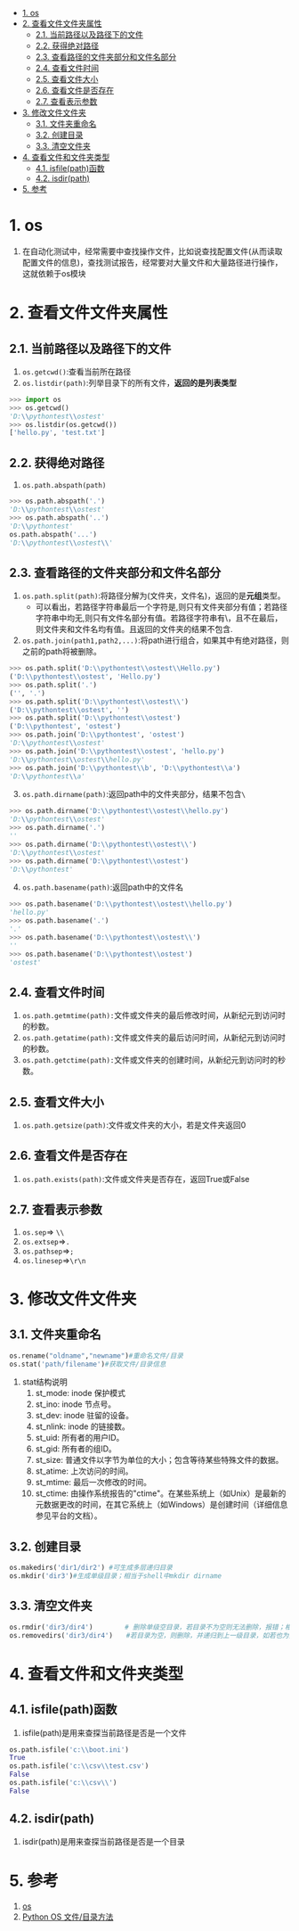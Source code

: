 <!-- TOC -->

- [1. os](#1-os)
- [2. 查看文件文件夹属性](#2-查看文件文件夹属性)
  - [2.1. 当前路径以及路径下的文件](#21-当前路径以及路径下的文件)
  - [2.2. 获得绝对路径](#22-获得绝对路径)
  - [2.3. 查看路径的文件夹部分和文件名部分](#23-查看路径的文件夹部分和文件名部分)
  - [2.4. 查看文件时间](#24-查看文件时间)
  - [2.5. 查看文件大小](#25-查看文件大小)
  - [2.6. 查看文件是否存在](#26-查看文件是否存在)
  - [2.7. 查看表示参数](#27-查看表示参数)
- [3. 修改文件文件夹](#3-修改文件文件夹)
  - [3.1. 文件夹重命名](#31-文件夹重命名)
  - [3.2. 创建目录](#32-创建目录)
  - [3.3. 清空文件夹](#33-清空文件夹)
- [4. 查看文件和文件夹类型](#4-查看文件和文件夹类型)
  - [4.1. isfile(path)函数](#41-isfilepath函数)
  - [4.2. isdir(path)](#42-isdirpath)
- [5. 参考](#5-参考)

<!-- /TOC -->

# 1. os
1. 在自动化测试中，经常需要中查找操作文件，比如说查找配置文件(从而读取配置文件的信息)，查找测试报告，经常要对大量文件和大量路径进行操作，这就依赖于os模块

# 2. 查看文件文件夹属性

## 2.1. 当前路径以及路径下的文件
1. `os.getcwd()`:查看当前所在路径
2. `os.listdir(path)`:列举目录下的所有文件，**返回的是列表类型**
```py
>>> import os
>>> os.getcwd()
'D:\\pythontest\\ostest'
>>> os.listdir(os.getcwd())
['hello.py', 'test.txt']
```

## 2.2. 获得绝对路径
1. `os.path.abspath(path)`
```py
>>> os.path.abspath('.')
'D:\\pythontest\\ostest'
>>> os.path.abspath('..')
'D:\\pythontest'
os.path.abspath('...')
'D:\\pythontest\\ostest\\'
```

## 2.3. 查看路径的文件夹部分和文件名部分
1. `os.path.split(path)`:将路径分解为(文件夹，文件名)，返回的是**元组**类型。
    + 可以看出，若路径字符串最后一个字符是\,则只有文件夹部分有值；若路径字符串中均无\,则只有文件名部分有值。若路径字符串有\，且不在最后，则文件夹和文件名均有值。且返回的文件夹的结果不包含\.
2. `os.path.join(path1,path2,...)`:将path进行组合，如果其中有绝对路径，则之前的path将被删除。
```py
>>> os.path.split('D:\\pythontest\\ostest\\Hello.py')
('D:\\pythontest\\ostest', 'Hello.py')
>>> os.path.split('.')
('', '.')
>>> os.path.split('D:\\pythontest\\ostest\\')
('D:\\pythontest\\ostest', '')
>>> os.path.split('D:\\pythontest\\ostest')
('D:\\pythontest', 'ostest')
>>> os.path.join('D:\\pythontest', 'ostest')
'D:\\pythontest\\ostest'
>>> os.path.join('D:\\pythontest\\ostest', 'hello.py')
'D:\\pythontest\\ostest\\hello.py'
>>> os.path.join('D:\\pythontest\\b', 'D:\\pythontest\\a')
'D:\\pythontest\\a'
```
3. `os.path.dirname(path)`:返回path中的文件夹部分，结果不包含`\`
```py
>>> os.path.dirname('D:\\pythontest\\ostest\\hello.py')
'D:\\pythontest\\ostest'
>>> os.path.dirname('.')
''
>>> os.path.dirname('D:\\pythontest\\ostest\\')
'D:\\pythontest\\ostest'
>>> os.path.dirname('D:\\pythontest\\ostest')
'D:\\pythontest'
```
4. `os.path.basename(path)`:返回path中的文件名
```py
>>> os.path.basename('D:\\pythontest\\ostest\\hello.py')
'hello.py'
>>> os.path.basename('.')
'.'
>>> os.path.basename('D:\\pythontest\\ostest\\')
''
>>> os.path.basename('D:\\pythontest\\ostest')
'ostest'
```

## 2.4. 查看文件时间
1. `os.path.getmtime(path):`文件或文件夹的最后修改时间，从新纪元到访问时的秒数。
2. `os.path.getatime(path):`文件或文件夹的最后访问时间，从新纪元到访问时的秒数。
3. `os.path.getctime(path):`文件或文件夹的创建时间，从新纪元到访问时的秒数。

## 2.5. 查看文件大小
1. `os.path.getsize(path)`:文件或文件夹的大小，若是文件夹返回0

## 2.6. 查看文件是否存在
1. `os.path.exists(path)`:文件或文件夹是否存在，返回True或False

## 2.7. 查看表示参数
1. `os.sep`=> `\\`
2. `os.extsep`=>`.`
3. `os.pathsep`=>`;`
4. `os.linesep`=>`\r\n`

# 3. 修改文件文件夹

## 3.1. 文件夹重命名
```py
os.rename("oldname","newname")#重命名文件/目录
os.stat('path/filename')#获取文件/目录信息
```
1. stat结构说明
    1. st_mode: inode 保护模式
    2. st_ino: inode 节点号。
    3. st_dev: inode 驻留的设备。
    4. st_nlink: inode 的链接数。
    5. st_uid:  所有者的用户ID。
    6. st_gid:  所有者的组ID。
    7. st_size: 普通文件以字节为单位的大小；包含等待某些特殊文件的数据。
    8. st_atime: 上次访问的时间。
    9. st_mtime: 最后一次修改的时间。
    10. st_ctime: 由操作系统报告的"ctime"。在某些系统上（如Unix）是最新的元数据更改的时间，在其它系统上（如Windows）是创建时间（详细信息参见平台的文档）。
 

## 3.2. 创建目录
```py
os.makedirs('dir1/dir2') #可生成多层递归目录
os.mkdir('dir3')#生成单级目录；相当于shell中mkdir dirname
```

## 3.3. 清空文件夹
```py
os.rmdir('dir3/dir4')　　　   # 删除单级空目录，若目录不为空则无法删除，报错；相当于shell中rmdir dirname
os.removedirs('dir3/dir4')　　#若目录为空，则删除，并递归到上一级目录，如若也为空，则删除，依此类推
```

# 4. 查看文件和文件夹类型

## 4.1. isfile(path)函数
1. isfile(path)是用来查探当前路径是否是一个文件
```py
os.path.isfile('c:\\boot.ini')
True
os.path.isfile('c:\\csv\\test.csv')
False
os.path.isfile('c:\\csv\\')
False
```

## 4.2. isdir(path)
1. isdir(path)是用来查探当前路径是否是一个目录


# 5. 参考
1. <a href = "https://www.cnblogs.com/yufeihlf/p/6179547.html">os</a>
2. <a href = "https://blog.csdn.net/qq_20412595/article/details/82990515">Python OS 文件/目录方法</a>